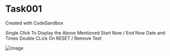 # Task001
Created with CodeSandbox


Single Click To Display the Above Mentioned Start Now / End Now Date and Times
Double CLick On RESET / Remove Text





![image](https://user-images.githubusercontent.com/61178521/165927410-4da98484-7543-41e7-b8ea-fd104ce248e9.png)
